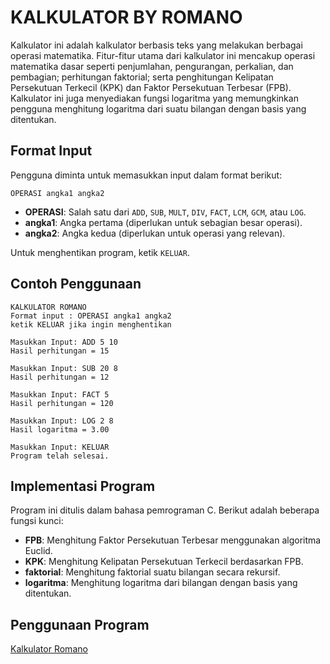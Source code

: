 # KALKULATOR BY ROMANO

Kalkulator ini adalah kalkulator berbasis teks yang melakukan berbagai operasi matematika. Fitur-fitur utama dari kalkulator ini mencakup operasi matematika dasar seperti penjumlahan, pengurangan, perkalian, dan pembagian; perhitungan faktorial; serta penghitungan Kelipatan Persekutuan Terkecil (KPK) dan Faktor Persekutuan Terbesar (FPB). Kalkulator ini juga menyediakan fungsi logaritma yang memungkinkan pengguna menghitung logaritma dari suatu bilangan dengan basis yang ditentukan.

## Format Input

Pengguna diminta untuk memasukkan input dalam format berikut:
```
OPERASI angka1 angka2
```
- **OPERASI**: Salah satu dari `ADD`, `SUB`, `MULT`, `DIV`, `FACT`, `LCM`, `GCM`, atau `LOG`.
- **angka1**: Angka pertama (diperlukan untuk sebagian besar operasi).
- **angka2**: Angka kedua (diperlukan untuk operasi yang relevan).

Untuk menghentikan program, ketik `KELUAR`.

## Contoh Penggunaan

```plaintext
KALKULATOR ROMANO
Format input : OPERASI angka1 angka2
ketik KELUAR jika ingin menghentikan

Masukkan Input: ADD 5 10
Hasil perhitungan = 15

Masukkan Input: SUB 20 8
Hasil perhitungan = 12

Masukkan Input: FACT 5
Hasil perhitungan = 120

Masukkan Input: LOG 2 8
Hasil logaritma = 3.00

Masukkan Input: KELUAR
Program telah selesai.
```

## Implementasi Program

Program ini ditulis dalam bahasa pemrograman C. Berikut adalah beberapa fungsi kunci:
- **FPB**: Menghitung Faktor Persekutuan Terbesar menggunakan algoritma Euclid.
- **KPK**: Menghitung Kelipatan Persekutuan Terkecil berdasarkan FPB.
- **faktorial**: Menghitung faktorial suatu bilangan secara rekursif.
- **logaritma**: Menghitung logaritma dari bilangan dengan basis yang ditentukan.

## Penggunaan Program

[Kalkulator Romano](kalkulator.png)

